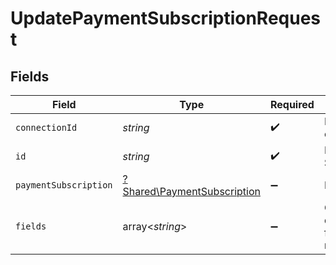 # UpdatePaymentSubscriptionRequest


## Fields

| Field                                                                     | Type                                                                      | Required                                                                  | Description                                                               |
| ------------------------------------------------------------------------- | ------------------------------------------------------------------------- | ------------------------------------------------------------------------- | ------------------------------------------------------------------------- |
| `connectionId`                                                            | *string*                                                                  | :heavy_check_mark:                                                        | ID of the connection                                                      |
| `id`                                                                      | *string*                                                                  | :heavy_check_mark:                                                        | ID of the Subscription                                                    |
| `paymentSubscription`                                                     | [?Shared\PaymentSubscription](../../Models/Shared/PaymentSubscription.md) | :heavy_minus_sign:                                                        | N/A                                                                       |
| `fields`                                                                  | array<*string*>                                                           | :heavy_minus_sign:                                                        | Comma-delimited fields to return                                          |